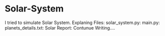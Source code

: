 # Solar-System
I tried to simulate Solar System. 
Explaning Files:
  solar_system.py: 
  main.py: 
  planets_details.txt:
  Solar Report: 
Contunue Writing....
